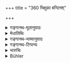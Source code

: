 +++
title = "360 भिक्षुका बन्दिनश्"

+++

<details><summary>गङ्गानथ-मूलानुवादः</summary>

Mendicants, bards, persons initiated for a rite and craftsmen may converse with women, unchecked.—(360)
</details>

<details><summary>मेधातिथिः</summary>

**भिक्षुका** भिक्षाजीविनो भिक्षायाचनारूपं संभाषणम् **अवारिताः** **कुर्युर्** यदि स्वामिना न निषिद्धाः । अथ वा नैते वारयितव्याः । **बन्दिनः** स्तावकाः । **दीक्षिता** यज्ञे भृतिवचनार्थं संभाषेरन् । **कारवः** सूपकारादयः । एते तीर्थादिष्व् अपि न निवार्याः ॥ ८.३६० ॥
</details>

<details><summary>गङ्गानथ-भाष्यानुवादः</summary>

‘*Mendicants*,’— those living on alms; these may talk to women, in the act of begging, if they are not ‘*checked*’ by their husbands.

Or, the meaning may be that they shall not be checked or forbidden in this.

‘*Bards*,’—those who sing the praises of kings.

‘*Initiated at a rite*,’—These persons would have to speak to women in the course of the response that they have to make in acceptance of their appointment.

‘*Craftsmen*,’—cooks and others.

These should not be prevented even at such places as the watering-place and the like.—(360)
</details>

<details><summary>गङ्गानथ-टिप्पन्यः</summary>

This verse is quoted in *Vivādaratnākara* (p. 386), which adds the
following notes ‘*Vandinaḥ*,’ bards singing the praises of
people,—‘*dīkṣitāḥ*,’ persons initiated for a sacrificial
performance,—‘*kāravaḥ*,’ professional artisans;—and in
*Vyavahāra-Bālambhaṭṭī* (p. 1002).
</details>

<details><summary>भारुचिः</summary>

भिक्षुकादीनाम् असत्य् अपि कारणे संभाषणं गृहेष्व् अभ्यनुज्ञायते । ताभिः सह तीर्थादिषु तु विजनेषु सत्य् अपि कारणे भिक्षुकादयो नाभिभाषेरन्, शङ्कास्थानेषु ॥ ८.३५९ ॥
</details>

<details><summary>Bühler</summary>

360	Mendicants, bards, men who have performed the initiatory ceremony of a Vedic sacrifice, and artisans are not prohibited from speaking to married women.
</details>

